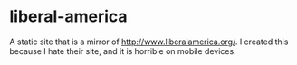 # liberal-america
A static site that is a mirror of http://www.liberalamerica.org/. I created this because I hate their site, and it is horrible on mobile devices.
